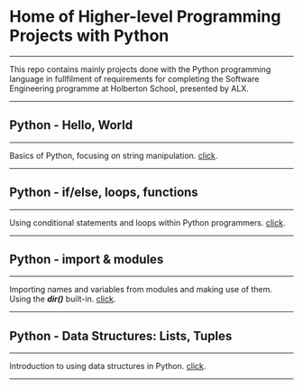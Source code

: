 # Home of Higher-level Programming Projects with Python
***
This repo contains mainly projects done with the Python programming language in fullfilment of requirements for completing the Software Engineering programme at Holberton School, presented by ALX.
***
## Python - Hello, World
***
Basics of Python, focusing on string manipulation. [click](https://github.com/chee-zaram/alx-higher_level_programming/tree/main/0x00-python-hello_world).
***
## Python - if/else, loops, functions
***
Using conditional statements and loops within Python programmers. [click](https://github.com/chee-zaram/alx-higher_level_programming/tree/main/0x01-python-if_else_loops_functions).
***
## Python - import & modules
***
Importing names and variables from modules and making use of them. Using the ***dir()*** built-in. [click](https://github.com/chee-zaram/alx-higher_level_programming/tree/main/0x02-python-import_modules).
***
## Python - Data Structures: Lists, Tuples
***
Introduction to using data structures in Python. [click](https://github.com/chee-zaram/alx-higher_level_programming/tree/main/0x03-python-data_structures).
***
